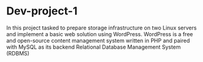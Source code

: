 # Dev-project-1
In this project tasked to prepare storage infrastructure on two Linux servers and implement a basic web solution using WordPress. WordPress is a free and open-source content management system written in PHP and paired with MySQL as its backend Relational Database Management System (RDBMS)
